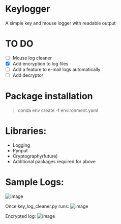# Keylogger
 A simple key and mouse logger with readable output
 
# TO DO
- [ ] Mouse log cleaner
- [X] Add encryption to log files
- [ ] Add a feature to e-mail logs automatically
- [ ] Add decryptor

# Package installation
> conda env create -f environment.yaml

# Libraries:
- Logging
- Pynput
- Cryptography(future)
- Additional packages required for above

# Sample Logs:
![image](https://user-images.githubusercontent.com/97388983/204330550-0b75726d-2b85-45f1-99d6-8f6d35f0674d.png)

Once key_log_cleaner.py runs:
![image](https://user-images.githubusercontent.com/97388983/204330623-562f90aa-0710-433b-908e-aebfffe29fde.png)

Encrypted log:
![image](https://user-images.githubusercontent.com/97388983/208181273-a60fcea3-ea7a-44ed-a36a-6e6f6d4b9ae0.png)
